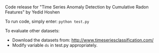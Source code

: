 Code release for "Time Series Anomaly Detection by Cumulative Radon Features" by Yedid Hoshen

To run code, simply enter:
`python test.py`

To evaluate other datasets: 
* Download the datasets from: http://www.timeseriesclassification.com/ 
* Modify variable `ds` in test.py appropriately. 
